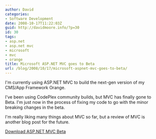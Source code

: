 ```yaml
---
author: David
categories:
- Software Development
date: 2008-10-17T11:22:03Z
guid: http://davidmoore.info/?p=30
id: 30
tags:
- asp.net
- asp.net mvc
- microsoft
- mvc
- orange
title: Microsoft ASP.NET MVC goes to Beta
url: /blog/2008/10/17/microsoft-aspnet-mvc-goes-to-beta/
---
```


I'm currently using ASP.NET MVC to build the next-gen version of my CMS/App Framework Orange.

I've been using CodePlex community builds, but MVC has finally gone to Beta. I'm just now in the process of fixing my code to go with the minor breaking changes in the beta.

I'm really liking many things about MVC so far, but a review of MVC is another blog post for the future.

<a title="Download ASP.NET MVC Beta" href="http://go.microsoft.com/fwlink/?LinkID=129910&clcid=0x409" target="_blank">Download ASP.NET MVC Beta</a>